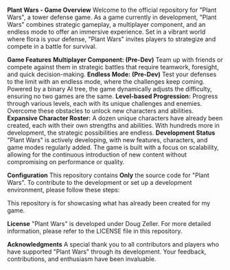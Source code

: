 
**Plant Wars - Game Overview**
Welcome to the official repository for "Plant Wars", a tower defense game. As a game currently in development, "Plant Wars" combines strategic gameplay, a multiplayer component, and an endless mode to offer an immersive experience. Set in a vibrant world where flora is your defense, "Plant Wars" invites players to strategize and compete in a battle for survival.

**Game Features**
**Multiplayer Component: (Pre-Dev)** Team up with friends or compete against them in strategic battles that require teamwork, foresight, and quick decision-making.
**Endless Mode: (Pre-Dev)** Test your defenses to the limit with an endless mode, where the challenges keep coming. Powered by a binary AI tree, the game dynamically adjusts the difficulty, ensuring no two games are the same.
**Level-based Progression:** Progress through various levels, each with its unique challenges and enemies. Overcome these obstacles to unlock new characters and abilities.
**Expansive Character Roster:** A dozen unique characters have already been created, each with their own strengths and abilities. With hundreds more in development, the strategic possibilities are endless.
**Development Status**
"Plant Wars" is actively developing, with new features, characters, and game modes regularly added. The game is built with a focus on scalability, allowing for the continuous introduction of new content without compromising on performance or quality.

**Configuration**
This repository contains **Only** the source code for "Plant Wars". To contribute to the development or set up a development environment, please follow these steps:

This repository is for showcasing what has already been created for my game. 


**License**
"Plant Wars" is developed under Doug Zeller. For more detailed information, please refer to the LICENSE file in this repository.

**Acknowledgments**
A special thank you to all contributors and players who have supported "Plant Wars" through its development. Your feedback, contributions, and enthusiasm have been invaluable.
